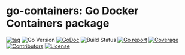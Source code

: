# go-containers: Go Docker Containers package

[![tag](https://img.shields.io/github/tag/zcubbs/go-containerssvg)](https://github.com/zcubbs/go-containers/releases)
![Go Version](https://img.shields.io/badge/Go-%3E%3D%201.20-%23007d9c)
[![GoDoc](https://godoc.org/github.com/zcubbs/go-containers?status.svg)](https://pkg.go.dev/github.com/zcubbs/go-containers)
![Build Status](https://github.com/zcubbs/go-containers/actions/workflows/test.yml/badge.svg)
[![Go report](https://goreportcard.com/badge/github.com/zcubbs/go-containers)](https://goreportcard.com/report/github.com/zcubbs/go-containers)
[![Coverage](https://img.shields.io/codecov/c/github/zcubbs/go-containers)](https://codecov.io/gh/zcubbs/go-containers)
[![Contributors](https://img.shields.io/github/contributors/zcubbs/go-containers)](https://github.com/zcubbs/go-containers/graphs/contributors)
[![License](https://img.shields.io/github/license/zcubbs/go-containers)](./LICENSE)
